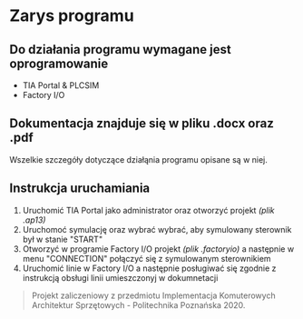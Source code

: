# Zarys programu 

<!-- 1. Emiter1 generuje paletizing box lub elementy o 3 kolorach 
1. Detektor koloru sprawdza co to za item generuję liczbę 1/2/3 zależnie od koloru jeżeli to 0 a był element to wtedy to jest boks
1. Jeśli box to na paleciarza, jeśli nie to do sortowania 
1. Przed sotrowaniem jest czujnik (Difuse Sensor), jeśli sortownik jest wolny to wtedy puszcza dalej żeby posortowało
1. Czujniki na sortowni mówią kiedy zleciał itemek
1. Paleciarz robi gotowe pakunki i wrzuca do Magazynu


Algorytm:
https://drive.google.com/file/d/1h6tvPDwsZsBAT0wXyI8f2zu6Tm5zOwhU/view?usp=sharing -->

## Do działania programu wymagane jest oprogramowanie
- TIA Portal & PLCSIM 
- Factory I/O

## Dokumentacja znajduje się w pliku .docx oraz .pdf
Wszelkie szczegóły dotyczące działąnia programu opisane są w niej. 

## Instrukcja uruchamiania
1. Uruchomić TIA Portal jako administrator oraz otworzyć projekt *(plik .ap13)*
1. Uruchomoć symulację oraz wybrać wybrać, aby symulowany sterownik był w stanie "START"
1. Otworzyć w programie Factory I/O projekt *(plik .factoryio)* a następnie w menu "CONNECTION" połączyć się z symulowanym sterownikiem
1. Uruchomić linie w Factory I/O a następnie posługiwać się zgodnie z instrukcją obsługi linii umieszczonyj w dokumnetacji

>Projekt zaliczeniowy z przedmiotu Implementacja Komuterowych Architektur Sprzętowych - Politechnika Poznańska 2020. 
